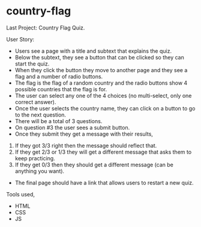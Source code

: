 # country-flag

Last Project: Country Flag Quiz.

User Story:

* Users see a page with a title and subtext that explains the quiz.
* Below the subtext, they see a button that can be clicked so they can start the quiz.
* When they click the button they move to another page and they see a flag and a number of radio buttons.
* The flag is the flag of a random country and the radio buttons show 4 possible countries that the flag is for.
* The user can select any one of the 4 choices (no multi-select, only one correct answer).
* Once the user selects the country name, they can click on a button to go to the next question.
* There will be a total of 3 questions.
* On question #3 the user sees a submit button.
* Once they submit they get a message with their results,
 1. If they got 3/3 right then the message should reflect that.
2. If they get 2/3 or 1/3 they will get a different message that asks them to keep practicing.
3. If they get 0/3 then they should get a different message (can be anything you want).
* The final page should have a link that allows users to restart a new quiz.

Tools used,

* HTML
* CSS
* JS
